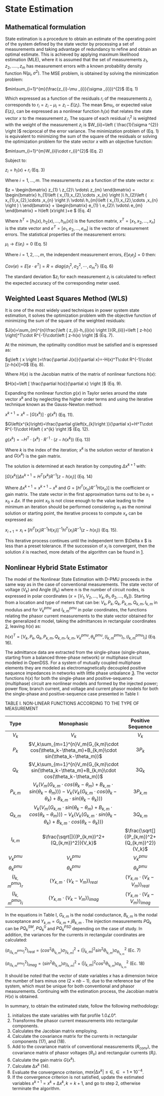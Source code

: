 # State Estimation 

## Mathematical formulation

State estimation is a procedure to obtain an estimate of the operating point of the system defined by the state vector by processing a set of measurements and taking advantage of redundancy to refine and obtain an optimal estimate. This is achieved by applying maximum likelihood estimation (MLE), where it is assumed that the set of measurements $z_{1},z_{2},....., z_{m}$ has measurement errors with a known probability density function $N(μ_i,σ^2)$. The MSE problem, is obtained by solving the minimization problem:

$min\sum_{i=1}^{m}(\frac{z_{i}-\mu _{i}}{\sigma _{i}})^{2}$ (Eq. 1)

Which expressed as a function of the residuals $r_{i}$ of the measurements $z_{i}$ corresponds to $r_{i}=z_{i}-\mu _{i}=z_{i}-E(z_{i})$. The mean $$mu _{i}$, or expected value $E(z_{i})$, can be expressed as a nonlinear function $h_{i}(x)$ that relates the state vector $x$ to the measurement $z_{i}$. The square of each residual $r_{i}^2$ is weighted with the weight of the measurement $z_{i}$ is $W_{ii}=\left ( \frac{1}{\sigma ^{2}} \right )$ reciprocal of the error variance. The minimization problem of (Eq. 1) is equivalent to minimizing the sum of the square of the residuals or solving the optimization problem for the state vector $x$ with an objective function:

$min\sum_{i=1}^{m}W_{ii}\cdot r_{i}^{2}$ (Eq. 2)

Subject to:

$z_{i}= h_{i}\left ( x \right )+r_{i}$ (Eq. 3)

Where $i=1,...,m$. The measurements $z$ as a function of the state vector $x$:

$z = 
\begin{bmatrix}
z_{1} \\
z_{2}\\
\vdots\\
z_{m}
\end{bmatrix} =
\begin{bmatrix}
h_{1}\left ( x_{1},x_{2},\cdots ,x_{n} \right )\\
h_{2}\left ( x_{1},x_{2},\cdots ,x_{n} \right )\\
\vdots\\
h_{m}\left ( x_{1},x_{2},\cdots ,x_{n} \right ) \\
\end{bmatrix} +
\begin{bmatrix}
e_{1} \\
e_{2}\\
\vdots\\
e_{m}
\end{bmatrix} =
h\left (x\right )+e $ (Eq. 4)

Where $h^T=[h_{1}(x),h_{2}(x),...,h_{m}(x)]$ is the function matrix, $x^T=[x_{1},x_{2},...,x_{n}]$ is the state vector and $e^T=[e_{1},e_{2},...,e_{m}]$ is the vector of measurement errors. The statistical properties of the measurement errors:

$\mu _{i}\to E\left ( e_{i} \right )=0$ (Eq. 5)

Where $i=1,2,...,m$, the independent measurement errors, $E[e_{i} e_{j}]=0$ then:
 
$Cov(e)=E[e\cdot e^T]=R=diag\left\{ \sigma _{1}^{2},\sigma _{2}^{2},\cdots ,\sigma _{m}^{2}\right\}$ (Eq. 6)

The standard deviation $$z_{i}$ for each measurement $z_{i}$ is calculated to reflect the expected accuracy of the corresponding meter used.

## Weighted Least Squares Method (WLS)

It is one of the most widely used techniques in power system state estimation, it solves the optimization problem with the objective function of minimizing the sum of the square of the weighted residuals:

$J(x)=\sum_{m}^{n}\frac{\left ( z_{i}-h_{i}(x) \right )}{R_{ii}}=\left [ z-h(x) \right]^T\cdot R^{-1}\cdot\left [ z-h(x) \right ]$ (Eq. 7).

At the minimum, the optimality condition must be satisfied and is expressed as:

$g\left ( x \right )=\frac{\partial J(x)}{\partial x}=-H(x)^T\cdot R^{-1}\cdot [z-h(x)]=0$ (Eq. 8).

Where $H(x)$ is the Jacobian matrix of the matrix of nonlinear functions $h(x)$:

$H(x)=\left [ \frac{\partial h(x)}{\partial x} \right ]$  (Eq. 9).

Expanding the nonlinear function $g(x)$ in Taylor series around the state vector $x^k$ and by neglecting the higher order terms and using the iterative technique known as the Gauss-Newton method:

$x^{k+1}=x^{k}-\left [ G\left ( x^{k} \right )\right ]\cdot g\left ( x^{k} \right )$ (Eq. 11).

$G\left(x^{k}\right)=\frac{\partial g\left(x_{k}\right )}{\partial x}=H^T\cdot R^{-1}\cdot H\left ( x^{k} \right )$ (Eq. 12).

$g\left (x^{k}\right)=-H^{T}\cdot \left(x^{k}\right)\cdot R^{-1}\cdot \left ( z-h\left ( x^{k} \right ) \right )$ (Eq. 13)

Where $k$ is the index of the iteration; $x^k$ is the solution vector of iteration $k$ and $G(x^k)$ is the gain matrix.

The solution is determined at each iteration by computing $\Delta x^{k+1}$ with:

$\left [G\left (x^{k}\right )\right]\Delta x^{k+1}=H^{T}\left (x^{k}\right)R^{-1} \left [z-h\left ( x_{i}\right)\right ]$ (Eq. 14)

Where $\Delta x^{k+1}=x^{k+1}-x^{k}$ and $G=\left [ H^{T}\left (x_{o}\right)R^{-1}H\left ( x_{o} \right )\right ]$ is the coefficient or gain matrix. The state vector in the first approximation turns out to be $x_{1}=x_{0}+\Delta x$. If the point $x_0$ is not close enough to the value leading to the minimum an iteration should be performed considering $x_1$ as the nominal solution or starting point, the iterative process to compute $x_{x}$ can be expressed as:

$x_{i+1}=x_{i}+\left [ H^{T}\left (x_{i}\right )R^{-1}H\left (x_{i}\right )\right ]^{-1}H^{T}\left (x_{i}\right)R^{-1}\left (z-h\left (x_{i}\right)\right)$ (Eq. 15).

This iterative process continues until the independent term $\Delta x $ is less than a preset tolerance. If the succession of $x_i$ is convergent, then the solution $\hat{x}$ is reached, more details of the algorithm can be found in [1](http://www.crcpress.com/product/isbn/9780824755706).

## Nonlinear Hybrid State Estimator

The model of the Nonlinear State Estimation with D-PMU proceeds in the same way as in the case of conventional measurements. The state vector of voltage $(V_k)$ and Angle $(θ_k)$ where n is the number of circuit nodes, is expressed in polar coordinates $(x=[V_1,V_2,...,V_k,θ_1,θ_2,...,θ_k])$. Starting from a location and type of meters that can be: $V_k, P_k, Q_k, P_{k,m}, Q_{k,m}, I_{k,m}$ in modulus and for $V_k^{pmu}$ and $I_{k,m}^{pmu}$ in polar coordinates, the functions relating the phasor current measurements to the state vector obtained for the generalized $π$ model, taking the admittances in rectangular coordinates [2](https://repositorio.unal.edu.co/handle/unal/51326), leaving $h(x)$ as:

$h(x)^T=\left [ V_k,P_k,Q_k, P_{k,m},Q_{k,m},I_{k,m}, V_k^{pmu},\theta_k^{pmu},(I_{k,m}^{pmu})_r,(I_{k,m}^{pmu})_i\right ]$  (Eq. 16).

The admittance data are extracted from the single-phase (single-phase, starting from a balanced three-phase network) or multiphase circuit modeled in OpenDSS. For a system of mutually coupled multiphase elements they are modeled as electromagnetically decoupled positive sequence impedances in networks with little phase unbalance [3](http://ieeexplore.ieee.org/document/486142/). The vector functions $h(x)$ for both the single-phase and positive-sequence (multiphase) circuit are nonlinear models and formed by the injected power; power flow, branch current, and voltage and current phasor models for both the single-phase and positive-sequence case presented in Table I:

TABLE I. NON-LINEAR FUNCTIONS ACCORDING TO THE TYPE OF MEASUREMENT

|**Type**| **Monophasic**|**Positive Sequence**|
|:---:|:---:|:---:|
|$V_k$|$V_k$|$V_k$|
|$P_k$|$V_k\sum_{m=1}^{n}V_m(G_{k,m}\cdot cos(\theta_k-\theta_m)+B_{k,m}\cdot sin(\theta_k-\theta_m))$|$3P_k$|
|$Q_k$|$V_k\sum_{m=1}^{n}V_m(G_{k,m}\cdot sin(\theta_k-\theta_m)+B_{k,m}\cdot cos(\theta_k-\theta_m))$|$3Q_k$|
|$P_{k,m}$|$V_k(V_m(G_{k,m}\cdot cos(\theta_k-\theta_m)+B_{k,m}\cdot sin(\theta_k-\theta_m)))- V_k(V_k(G_{k,m}\cdot cos(\theta_k-\theta_k)+B_{k,m}\cdot sin(\theta_k-\theta_k)))$|$3P_{k,m}$|
|$Q_{k,m}$|$V_k(V_m(G_{k,m}\cdot sin(\theta_k-\theta_m)+B_{k,m}\cdot cos(\theta_k-\theta_m)))- V_k(V_k(G_{k,m}\cdot sin(\theta_k-\theta_k)+B_{k,m}\cdot cos(\theta_k-\theta_k)))$|$3Q_{k,m}$|
|$I_{k,m}$|$\frac{\sqrt[]{(P_{k,m})^2+(Q_{k,m})^2}}{V_k}$|$\frac{\sqrt[]{(P_{k,m})^2+(Q_{k,m})^2}}{V_k}$|
|$V_k^{pmu}$|$V_k^{pmu}$|$V_k^{pmu}$|
|$\theta_k^{pmu}$|$\theta_k^{pmu}$|$\theta_k^{pmu}$|
|$(I_{k,m}^{pmu})_r$|$(Y_{k,m}\cdot (V_k-V_m))_{real}$|$(Y_{k,m}\cdot (V_k-V_m))_{real}$|
|$(I_{k,m}^{pmu})_i$|$(Y_{k,m}\cdot (V_k-V_m))_{imag}$|$(Y_{k,m}\cdot (V_k-V_m))_{imag}$|

In the equations in Table I, $G_{k,m}$ is the nodal conductance, $B_{k,m}$ is the nodal susceptance and $Y_{k,m}=G_{k,m}+jB_{k,m}$ . The injection measurements $PQ_k$ can be $PQ_{k}^{SM}$, $PQ_{k}^{0}$ and $PQ_{k}^{PSD}$ depending on the case of study. In addition, the variances for the currents in rectangular coordinates are calculated:
 
$\left(\sigma_{\left(I_{k,m}^{pmu}\right)}^{2}\right)_{real}=(cos^2\theta _{I_{k,m}})\sigma_{\left|I_{k,m}\right|}^{2}+(\left|I_{k,m}\right|^2sin^2\theta_{I_{k,m}})\sigma_{\theta_{I_{k,m}}}^2$ (Ec. 7)
 
$\left(\sigma_{\left(I_{k,m}^{pmu}\right)}^{2}\right)_{imag}=(sin^2\theta _{I_{k,m}})\sigma_{\left|I_{k,m}\right|}^{2}+(\left|I_{k,m}\right|^2cos^2\theta_{I_{k,m}})\sigma_{\theta_{I_{k,m}}}^2$ (Ec. 18)

It should be noted that the vector of state variables $x$ has a dimension twice the number of bars minus one $(2×nb-1)$, due to the reference bar of the system, which must be unique for both conventional and phasor measurements. Continuing with the estimation process, the Jacobian matrix $H(x)$ is obtained. 

In summary, to obtain the estimated state, follow the following methodology:
1. initializes the state variables with flat profile $1.0∠0°$.
2. Transforms the phasor current measurements into rectangular components.
3. Calculates the Jacobian matrix employing.
4. Calculate the covariance matrix for the currents in rectangular components (17), and (18).
5. Add to the covariance matrix of conventional measurements ($R_{conv}$), the covariance matrix of phasor voltages ($R_V$) and rectangular currents ($R_I$).
6. Calculate the gain matrix $G(x^k)$.
7. Calculate $∆x^k$ (14).
8. Evaluate the convergence criterion, $max|∆x^k|≤∈, ∈=1×10^{-4}$.
9. If the convergence criterion is not satisfied, update the estimated variables $x^{k+1}=x^k+∆x^k,k=k+1$, and go to step 2, otherwise terminate the algorithm.